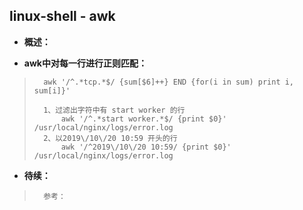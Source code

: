 ## linux-shell - awk
- **概述：**
>
>
>
>
>
>
>

- **awk中对每一行进行正则匹配：**
>       awk '/^.*tcp.*$/ {sum[$6]++} END {for(i in sum) print i, sum[i]}'
>
>       1、过滤出字符中有 start worker 的行
>           awk '/^.*start worker.*$/ {print $0}' /usr/local/nginx/logs/error.log
>       2、以2019\/10\/20 10:59 开头的行
>           awk '/^2019\/10\/20 10:59/ {print $0}' /usr/local/nginx/logs/error.log
>
>
>
>
>
>
>
>
>
>
>
>
>
>
>
>

- **待续：**
>       参考：
>
>
>
>
>
>
>
>
>
>
>
>
>
>
>
>
>
>
>
>
>
>
>
>
>
>
